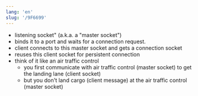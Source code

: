 ```yaml
---
lang: 'en'
slug: '/9F6699'
---
```


- listening socket" (a.k.a. a "master socket")
- binds it to a port and waits for a connection request.
- client connects to this master socket and gets a connection socket
- reuses this client socket for persistent connection
- think of it like an air traffic control
  - you first communicate with air traffic control (master socket) to get the landing lane (client socket)
  - but you don't land cargo (client message) at the air traffic control (master socket)
